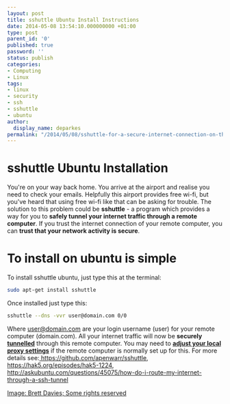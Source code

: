 ```yaml
---
layout: post
title: sshuttle Ubuntu Install Instructions
date: 2014-05-08 13:54:10.000000000 +01:00
type: post
parent_id: '0'
published: true
password: ''
status: publish
categories:
- Computing
- Linux
tags:
- linux
- security
- ssh
- sshuttle
- ubuntu
author:
  display_name: deparkes
permalink: "/2014/05/08/sshuttle-for-a-secure-internet-connection-on-the-move/"
---
```

<h1>sshuttle Ubuntu Installation</h1>
You're on your way back home. You arrive at the airport and realise you need to check your emails. Helpfully this airport provides free wi-fi, but you've heard that using free wi-fi like that can be asking for trouble.
The solution to this problem could be <strong>sshuttle</strong> - a program which provides a way for you to <strong>safely tunnel your internet traffic through a remote computer</strong>. If you trust the internet connection of your remote computer, you can <strong>trust that your network activity is secure</strong>.
<h1>To install on ubuntu is simple</h1>
To install sshuttle ubuntu, just type this at the terminal:

```bash
sudo apt-get install sshuttle
```
Once installed just type this:


```bash
sshuttle --dns -vvr user@domain.com 0/0
```

Where user@domain.com are your login username (user) for your remote computer (domain.com). All your internet traffic will now be <strong>securely <a href="http://en.wikipedia.org/wiki/Tunneling_protocol">tunnelled</a></strong> through this remote computer.
You may need to <a href="http://www.wikihow.com/Change-Proxy-Settings"><strong>adjust your local proxy settings</strong></a> if the remote computer is normally set up for this.
For more details see:<a title="sshuttle github repository" href="//github.com/apenwarr/sshuttle"> https://github.com/apenwarr/sshuttle</a>, <a title="Video discussing sshuttle" href="https://hak5.org/episodes/hak5-1224">https://hak5.org/episodes/hak5-1224</a>, <a href="http://askubuntu.com/questions/45075/how-do-i-route-my-internet-through-a-ssh-tunnel">http://askubuntu.com/questions/45075/how-do-i-route-my-internet-through-a-ssh-tunnel</a>
<div id="yui_3_16_0_1_1423941869065_8092" class="view attribution-view clear-float photo-attribution">
<div class="attribution-info">
<a class="owner-name truncate" title="Go to Brett Davies's photostream" href="https://www.flickr.com/photos/photosightfaces/" data-rapid_p="48" data-track="attributionNameClick">Image: Brett Davies; </a><a class="photo-license-url" href="https://creativecommons.org/licenses/by-nc-sa/2.0/" target="_newtab" rel="license cc:license" data-rapid_p="27">Some rights reserved</a><a class="owner-name truncate" title="Go to Brett Davies's photostream" href="https://www.flickr.com/photos/photosightfaces/" data-rapid_p="48" data-track="attributionNameClick">
</a>
<div id="yui_3_16_0_1_1423941869065_8332" class="view follow-view clear-float photo-attribution"></div>
</div>
</div>
